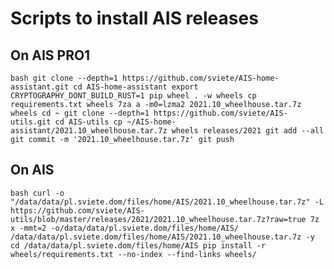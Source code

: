 # Scripts to install AIS releases


## On AIS PRO1

`` bash
git clone --depth=1 https://github.com/sviete/AIS-home-assistant.git
cd AIS-home-assistant
export CRYPTOGRAPHY_DONT_BUILD_RUST=1
pip wheel . -w wheels
cp requirements.txt wheels
7za a -m0=lzma2 2021.10_wheelhouse.tar.7z wheels
cd ~
git clone --depth=1 https://github.com/sviete/AIS-utils.git
cd AIS-utils
cp ~/AIS-home-assistant/2021.10_wheelhouse.tar.7z wheels releases/2021
git add --all
git commit -m '2021.10_wheelhouse.tar.7z'
git push
``


## On AIS

`` bash
curl -o "/data/data/pl.sviete.dom/files/home/AIS/2021.10_wheelhouse.tar.7z" -L  https://github.com/sviete/AIS-utils/blob/master/releases/2021/2021.10_wheelhouse.tar.7z?raw=true
7z x -mmt=2 -o/data/data/pl.sviete.dom/files/home/AIS/ /data/data/pl.sviete.dom/files/home/AIS/2021.10_wheelhouse.tar.7z -y
cd /data/data/pl.sviete.dom/files/home/AIS
pip install -r wheels/requirements.txt --no-index --find-links wheels/
``
